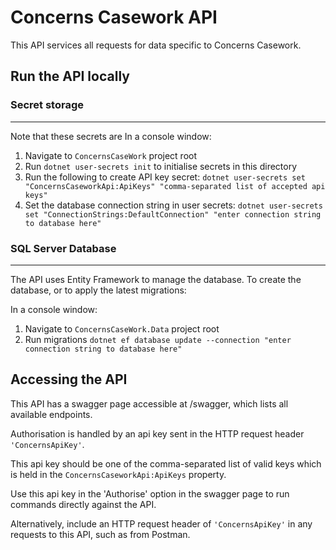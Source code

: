 ﻿# Concerns Casework API
This API services all requests for data specific to Concerns Casework. 

## Run the API locally

### Secret storage
***
Note that these secrets are 
In a console window:
1. Navigate to ```ConcernsCaseWork``` project root
1. Run 	```dotnet user-secrets init``` to initialise secrets in this directory
1. Run the following to create API key secret:
```dotnet user-secrets set "ConcernsCaseworkApi:ApiKeys" "comma-separated list of accepted api keys" ```
1. Set the database connection string in user secrets: ```dotnet user-secrets set "ConnectionStrings:DefaultConnection" "enter connection string to database here" ```

### SQL Server Database
***
The API uses Entity Framework to manage the database.
To create the database, or to apply the latest migrations:

In a console window: 
1. Navigate to ```ConcernsCaseWork.Data``` project root
1. Run migrations ```dotnet ef database update --connection "enter connection string to database here" ```


## Accessing the API

This API has a swagger page accessible at <url>/swagger, which lists all available endpoints. 

Authorisation is handled by an api key sent in the HTTP request header ```'ConcernsApiKey'```. 

This api key should be one of the comma-separated list of valid keys which is held in the ```ConcernsCaseworkApi:ApiKeys``` property.

Use this api key in the 'Authorise' option in the swagger page to run commands directly against the API. 

Alternatively, include an HTTP request header of ```'ConcernsApiKey'``` in any requests to this API, such as from Postman.

